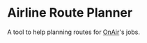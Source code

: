 # Airline Route Planner

A tool to help planning routes for [OnAir](https://www.onair.company/)'s jobs.
